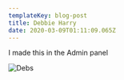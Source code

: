 ```yaml
---
templateKey: blog-post
title: Debbie Harry
date: 2020-03-09T01:11:09.065Z
---
```


I made this in the Admin panel

![Debs](/images/uploads/2014blondiegetty74285020_10030214.jpg "Debbie")
